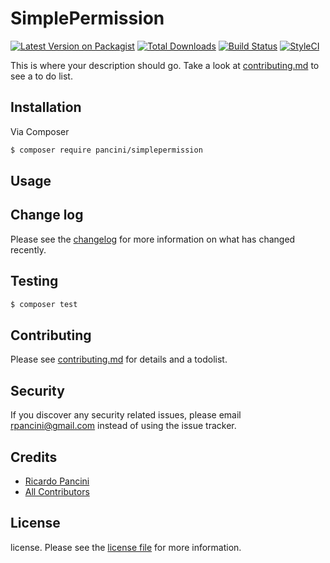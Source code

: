 # SimplePermission

[![Latest Version on Packagist][ico-version]][link-packagist]
[![Total Downloads][ico-downloads]][link-downloads]
[![Build Status][ico-travis]][link-travis]
[![StyleCI][ico-styleci]][link-styleci]

This is where your description should go. Take a look at [contributing.md](contributing.md) to see a to do list.

## Installation

Via Composer

``` bash
$ composer require pancini/simplepermission
```

## Usage

## Change log

Please see the [changelog](changelog.md) for more information on what has changed recently.

## Testing

``` bash
$ composer test
```

## Contributing

Please see [contributing.md](contributing.md) for details and a todolist.

## Security

If you discover any security related issues, please email rpancini@gmail.com instead of using the issue tracker.

## Credits

- [Ricardo Pancini][link-author]
- [All Contributors][link-contributors]

## License

license. Please see the [license file](license.md) for more information.

[ico-version]: https://img.shields.io/packagist/v/pancini/simplepermission.svg?style=flat-square
[ico-downloads]: https://img.shields.io/packagist/dt/pancini/simplepermission.svg?style=flat-square
[ico-travis]: https://img.shields.io/travis/pancini/simplepermission/master.svg?style=flat-square
[ico-styleci]: https://styleci.io/repos/12345678/shield

[link-packagist]: https://packagist.org/packages/pancini/simplepermission
[link-downloads]: https://packagist.org/packages/pancini/simplepermission
[link-travis]: https://travis-ci.org/pancini/simplepermission
[link-styleci]: https://styleci.io/repos/12345678
[link-author]: https://github.com/ricpan
[link-contributors]: ../../contributors

